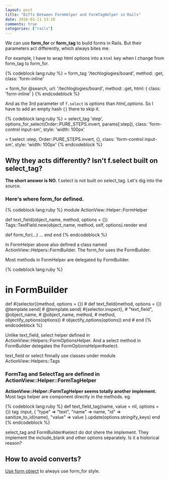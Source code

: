 ```yaml
---
layout: post
title: "Diffs Between FormHelper and FormTagHelper in Rails"
date: 2016-01-11 13:10
comments: true
categories: ["rails"]
---
```


We can use **form_for** or **form_tag** to build forms in Rails.
But their parameters act differently, which always bites me.

For example, I have to wrap html options into a `html` key when I change from
form_tag to form_for.

{% codeblock lang:ruby %}
= form_tag '/techloglogies/board', method: :get, class: 'form-inline'

= form_for @search, url: '/techloglogies/board', method: :get, html: { class: 'form-inline' }
{% endcodeblock %}

And as the 3rd parameter of `f.select`  is _options_ than _html_options_.
So I have to add an empty hash `{}` there to skip it.

{% codeblock lang:ruby %}
= select_tag 'step',
  options_for_select(Order::PURE_STEPS.invert, params[:step]),
  class: 'form-control input-sm', style: 'width: 100px'

= f.select :step, Order::PURE_STEPS.invert, {},
  class: 'form-control input-sm', style: 'width: 100px'
{% endcodeblock %}

## Why they acts differently? Isn't f.select built on select_tag?
**The short answer is NO.** f.select is not built on select_tag.
Let's dig into the source.

### Here's where form_for defined.

{% codeblock lang:ruby %}
module ActionView::Helper::FormHelper

  def text_field(object_name, method, options = {})
    Tags::TextField.new(object_name, method, self, options).render
  end

  def form_for(...)
    ...
  end
end
{% endcodeblock %}

In FormHelper above also defined a class named ActionView::Helpers::FormBuilder.
The form_for uses the FormBuilder.

Most methods in FormHelper are delegated by FormBuilder.

{% codeblock lang:ruby %}
# in FormBuilder
def #{selector}(method, options = {})  # def text_field(method, options = {})
  @template.send(                      #   @template.send(
    #{selector.inspect},               #     "text_field",
    @object_name,                      #     @object_name,
    method,                            #     method,
    objectify_options(options))        #     objectify_options(options))
end                                    # end
{% endcodeblock %}

Unlike text_field, select helper defined in ActionView::Helpers::FormOptionsHelper.
And a select method in FormBuilder delegates the FormOptionsHelper#select.

text_field or select finnally use classes under module ActionView::Helpers::Tags

### FormTag and SelectTag are defined in ActionView::Helper::FormTagHelper
**ActionView::Helper::FormTagHelper seems totally another implement.**
Most tags helper are component directly in the methods. eg.

{% codeblock lang:ruby %}
def text_field_tag(name, value = nil, options = {})
  tag :input, { "type" => "text", "name" => name, "id" => sanitize_to_id(name), "value" => value }.update(options.stringify_keys)
end
{% endcodeblock %}

select_tag and FormBuilder#select do dot shere the implement.
They implement the include_blank and other options separately.
Is it a historical reason?

## How to avoid converts?
[Use form object](https://www.reinteractive.net/posts/158-form-objects-in-rails) to always use form_for style.


